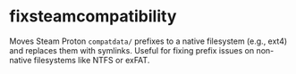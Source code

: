 # fixsteamcompatibility

Moves Steam Proton `compatdata/` prefixes to a native filesystem (e.g., ext4)
and replaces them with symlinks. Useful for fixing prefix issues on non-native
filesystems like NTFS or exFAT.
